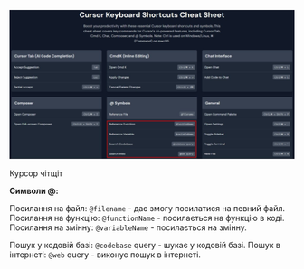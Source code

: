 <!--
date: 2024-12-25T13:48:13
photo: ![Photo](2024-12-25-13-48-13.jpg)


-->

![Photo](2024-12-25-13-48-13.jpg)

Курсор чітщіт

**Символи @:** 

Посилання на файл: `@filename`  - дає змогу посилатися на певний файл.
Посилання на функцію: `@functionName`  - посилається на функцію в коді.
Посилання на змінну: `@variableName`  - посилається на змінну.

Пошук у кодовій базі: `@codebase`  query - шукає у кодовій базі.
Пошук в інтернеті: `@web`  query - виконує пошук в інтернеті.